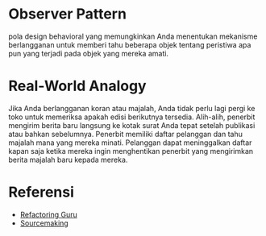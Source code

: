 # Observer Pattern

pola design behavioral yang memungkinkan Anda menentukan mekanisme berlangganan untuk memberi tahu beberapa objek tentang peristiwa apa pun yang terjadi pada objek yang mereka amati.


# Real-World Analogy

Jika Anda berlangganan koran atau majalah, Anda tidak perlu lagi pergi ke toko untuk memeriksa apakah edisi berikutnya tersedia. Alih-alih, penerbit mengirim berita baru langsung ke kotak surat Anda tepat setelah publikasi atau bahkan sebelumnya. Penerbit memiliki daftar pelanggan dan tahu majalah mana yang mereka minati. Pelanggan dapat meninggalkan daftar kapan saja ketika mereka ingin menghentikan penerbit yang mengirimkan berita majalah baru kepada mereka.


# Referensi

* [Refactoring Guru](https://refactoring.guru/design-patterns/observer)
* [Sourcemaking](https://sourcemaking.com/design_patterns/observer/php)